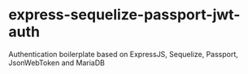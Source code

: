 # express-sequelize-passport-jwt-auth
Authentication boilerplate based on ExpressJS, Sequelize, Passport, JsonWebToken and MariaDB

